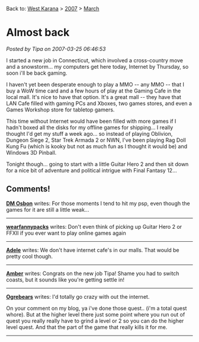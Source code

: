 Back to: [West Karana](/posts/westkarana.md) > [2007](/posts/2007/westkarana.md) > [March](./westkarana.md)
# Almost back

*Posted by Tipa on 2007-03-25 06:46:53*

I started a new job in Connecticut, which involved a cross-country move and a snowstorm... my computers get here today, Internet by Thursday, so soon i'll be back gaming.

I haven't yet been desperate enough to play a MMO -- any MMO -- that I buy a WoW time card and a few hours of play at the Gaming Cafe in the local mall. It's nice to have that option. It's a great mall -- they have that LAN Cafe filled with gaming PCs and Xboxes, two games stores, and even a Games Workshop store for tabletop gamers.

This time without Internet would have been filled with more games if I hadn't boxed all the disks for my offline games for shipping... I really thought I'd get my stuff a week ago... so instead of playing Oblivion, Dungeon Siege 2, Star Trek Armada 2 or NWN, I've been playing Rag Doll Kung Fu (which is kooky but not as much fun as I thought it would be) and Windows 3D Pinball.

Tonight though... going to start with a little Guitar Hero 2 and then sit down for a nice bit of adventure and political intrigue with Final Fantasy 12...
## Comments!

**[DM Osbon](http://dmosbon.wordpress.com)** writes: For those moments I tend to hit my psp, even though the games for it are still a little weak...

---

**[wearfannypacks](http://mmoevolution.blogspot.com)** writes: Don't even think of picking up Guitar Hero 2 or FFXII if you ever want to play online games again

---

**[Adele](http://www.adelecaelia.blogspot.com)** writes: We don't have internet cafe's in our malls. That would be pretty cool though.

---

**[Amber](http://ambernight.org)** writes: Congrats on the new job Tipa! Shame you had to switch coasts, but it sounds like you're getting settle in!

---

**[Ogrebears](http://ogrebear.blogspot.com/)** writes: I'd totally go crazy with out the internet.

On your comment on my blog, ya i've done those quest.. (i'm a total quest whore). But at the higher level there just some point where you run out of quest you really really have to grind a level or 2 so you can do the higher level quest. And that the part of the game that really kills it for me.

---

